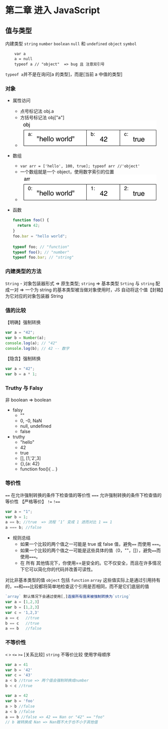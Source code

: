 # 第二章 进入 JavaScript

## 值与类型

内建类型
`string`
`number`
`boolean`
`null` 和 `undefined`
`object`
`symbol`

```
    var a
    a = null
    typeof a // "object"  => bug 且 注意双引号
```

`typeof a`并不是在询问[a 的类型]，而是[当前 a 中值的类型]

### 对象

- 属性访问
  - 点号标记法 obj.a
  - 方括号标记法 obj["a"]
  - <img src="fg1 object.png">
- 数组
  - `var arr = ['hello', 100, true]; typeof arr //'object'`
  - 一个数组就是一个 object，使用数字索引的位置
  - <img src="fg2 array.png">
- 函数

  ```javascript
  function foo() {
    return 42;
  }
  foo.bar = "hello world";

  typeof foo; // "function"
  typeof foo(); // "number"
  typeof foo.bar; // "string"
  ```

### 内建类型的方法

`String` - 对象包装器形式 => 原生类型;
`string` => 基本类型
`Srting` 与 `string` 配成一对 => 一个为 string 的基本类型被当做对象使用时，JS 自动将这个值【封箱】为它对应的对象包装器 String

### 值的比较

【明确】强制转换

```javascript
var a = "42";
var b = Number(a);
console.log(a); // "42"
console.log(b); // 42 -- 数字
```

【隐含】强制转换

```javascript
var a = "42";
var b = a * 1;
```

### Truthy 与 Falsy

非 boolean => boolean

- falsy
  - ""
  - 0, -0, NaN
  - null, undefined
  - false
- truthy
  - "hello"
  - 42
  - true
  - [], [1,'2',3]
  - {},{a: 42}
  - function foo(){ .. }

### 等价性

`==` 在允许强制转换的条件下检查值的等价性
`===` 允许强制转换的条件下检查值的等价性 【严格等价】
`!=` `!==`

```javascript
var a = "1";
var b = 1;
a == b; //true  => 流程 ‘1’ 变成 1 进而对比 1 == 1
a === b; //false
```

- 规则总结
  - 如果一个比较的两个值之一可能是 true 或 false 值，避免`==` 而使用 `===`。
  - 如果一个比较的两个值之一可能是这些具体的值（0，""，[]），避免`==`而使用`===`。
  - 在 所有 其他情况下，你使用==是安全的。它不仅安全，而且在许多情况下它可以简化你的代码并改善可读性。

对比非基本类型的值 `object` 包括 `function` `array`
这些值实际上是通过引用持有的，`==`和`===`比较都将简单地检查这个引用是否相同，而不是它们底层的值

```javascript
`array` 默认情况下会通过使用[,]连接所有值来被强制转换为`string`
var a = [1,2,3]
var b = [1,2,3]
var c = '1,2,3'
a == c   //true
b == c   //true
a == b   //false
```

### 不等价性
`<` `>` `<=` `>=`  [关系比较]
`string` 不等价比较 使用字母顺序

```javascript
var a = 41
var b = '42'
var c = '43'
a < b //true => 两个值会强制转换成number
b < c //true
```

```javascript
var a = 42
var b = 'foo'
a > b //false
a < b //false
a == b //false => 42 == Nan or "42" == "foo"
// b 被转换成 Nan => Nan既不大于也不小于其他值
```
